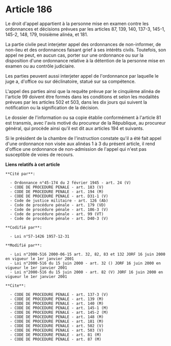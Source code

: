 # Article 186

Le droit d'appel appartient à la personne mise en examen contre les ordonnances et décisions prévues par les articles 87,
139, 140, 137-3, 145-1, 145-2, 148, 179, troisième alinéa, et 181.

La partie civile peut interjeter appel des ordonnances de non-informer, de non-lieu et des ordonnances faisant grief à ses
intérêts civils. Toutefois, son appel ne peut, en aucun cas, porter sur une ordonnance ou sur la disposition d'une ordonnance
relative à la détention de la personne mise en examen ou au contrôle judiciaire.

Les parties peuvent aussi interjeter appel de l'ordonnance par laquelle le juge a, d'office ou sur déclinatoire, statué sur
sa compétence.

L'appel des parties ainsi que la requête prévue par le cinquième alinéa de l'article 99 doivent être formés dans les
conditions et selon les modalités prévues par les articles 502 et 503, dans les dix jours qui suivent la notification ou la
signification de la décision.

Le dossier de l'information ou sa copie établie conformément à l'article 81 est transmis, avec l'avis motivé du procureur de
la République, au procureur général, qui procède ainsi qu'il est dit aux articles 194 et suivants.

Si le président de la chambre de l'instruction constate qu'il a été fait appel d'une ordonnance non visée aux alinéas 1 à 3
du présent article, il rend d'office une ordonnance de non-admission de l'appel qui n'est pas susceptible de voies de
recours.

**Liens relatifs à cet article**

	**Cité par**:

	  - Ordonnance n°45-174 du 2 février 1945 - art. 24 (V)
	  - CODE DE PROCEDURE PENALE - art. 183 (V)
	  - CODE DE PROCEDURE PENALE - art. 194 (M)
	  - CODE DE PROCEDURE PENALE - art. D31-1 (V)
	  - Code de justice militaire - art. 126 (Ab)
	  - Code de procédure pénale - art. 179 (VD)
	  - Code de procédure pénale - art. 186-3 (V)
	  - Code de procédure pénale - art. 99 (VT)
	  - Code de procédure pénale - art. D40-3 (V)

	**Codifié par**:

	  - Loi n°57-1426 1957-12-31

	**Modifié par**:

	  - Loi n°2000-516 2000-06-15 art. 32, 82, 83 et 132 JORF 16 juin 2000 en vigueur le 1er janvier 2001
	  - Loi n°2000-516 du 15 juin 2000 - art. 32 () JORF 16 juin 2000 en vigueur le 1er janvier 2001
	  - Loi n°2000-516 du 15 juin 2000 - art. 82 (V) JORF 16 juin 2000 en vigueur le 1er janvier 2001

	**Cite**:

	  - CODE DE PROCEDURE PENALE - art. 137-3 (V)
	  - CODE DE PROCEDURE PENALE - art. 139 (M)
	  - CODE DE PROCEDURE PENALE - art. 140 (M)
	  - CODE DE PROCEDURE PENALE - art. 145-1 (M)
	  - CODE DE PROCEDURE PENALE - art. 145-2 (M)
	  - CODE DE PROCEDURE PENALE - art. 148 (M)
	  - CODE DE PROCEDURE PENALE - art. 181 (M)
	  - CODE DE PROCEDURE PENALE - art. 502 (V)
	  - CODE DE PROCEDURE PENALE - art. 503 (V)
	  - CODE DE PROCEDURE PENALE - art. 81 (M)
	  - CODE DE PROCEDURE PENALE - art. 87 (M)
